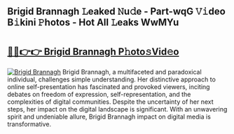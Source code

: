 ## Brigid Brannagh 𝙻eaked 𝙽u𝚍e - Part-wqG 𝚅𝚒deo B𝚒kini 𝙿hotos - Hot All 𝙻eaks WwMYu

# <h2><a href="http://ld4uqj.urlbe.top/?page=Brigid+Brannagh">🔗🔗👉👉 Brigid Brannagh P𝚑oto𝚜Vid𝚎o</a></h2>

[![Brigid Brannagh](https://i.imgur.com/eBuTRDB.gif)](http://ld4uqj.urlbe.top/?page=Brigid+Brannagh)
Brigid Brannagh, a multifaceted and paradoxical individual, challenges simple understanding. Her distinctive approach to online self-presentation has fascinated and provoked viewers, inciting debates on freedom of expression, self-representation, and the complexities of digital communities. Despite the uncertainty of her next steps, her impact on the digital landscape is significant. With an unwavering spirit and undeniable allure, Brigid Brannagh impact on digital media is transformative.
